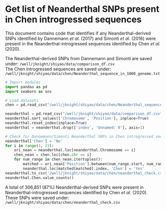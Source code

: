 # Get list of Neanderthal SNPs present in Chen introgressed sequences
This document contains code that identifies if any Neanderthal-derived SNPs identified by Dannemann *et al.* (2017) and Simonti *et al.* (2016) were present in the Neanderthal-introgressed sequences identified by Chen *et al.* (2020). 

The Neanderthal-derived SNPs from Dannemann and Simonti are saved under: `/well/jknight/shiyao/data/comparison_df.csv`  
The Chen introgressed sequences are saved under: `/well/jknight/shiyao/data/chen/Neanderthal_sequence_in_1000_genome.txt`

```python
# Import modules
import pandas as pd
import seaborn as sns

# Load datasets
chen = pd.read_csv("/well/jknight/shiyao/data/chen/Neanderthal_sequence_in_1000_genome.txt", sep=' ')

neanderthal = pd.read_csv("/well/jknight/shiyao/data/comparison_df.csv")
neanderthal.sort_values(['Chromosome', 'Position'], inplace=True)
neanderthal.reset_index(inplace=True)
neanderthal = neanderthal.drop(['index', 'Unnamed: 0'], axis=1)

# Check for Dannemann/Simonti Neanderthal SNPs in Chen introgressed sequences
neanderthal['Chen'] = 'No'
for i in range(1, 23):
    ori_nean = neanderthal.loc[neanderthal.Chromosome == i]
    chen_nean = chen.loc[chen.chr == i]
    for num_range in chen_nean.itertuples():
        matched = ori_nean['Position'].between(num_range.start, num_range.end)
        neanderthal.loc[matched[matched].index, 'Chen'] = 'Yes'
neanderthal.to_csv('/well/jknight/shiyao/data/chen/neanderthal_check.csv', index=False)
neanderthal.Chen.value_counts()
```

A total of 306,851 (87%) Neanderthal-derived SNPs were present in Neanderthal-introgressed sequences identified by Chen *et al.* (2020). These SNPs were saved under: `/well/jknight/shiyao/data/chen/neanderthal_check.csv`

